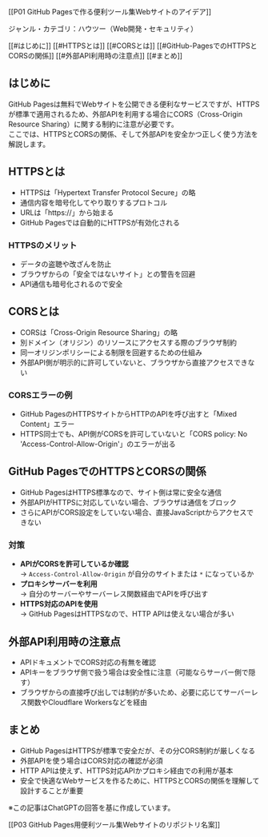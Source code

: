 
[[P01 GitHub Pagesで作る便利ツール集Webサイトのアイデア]]

ジャンル・カテゴリ：ハウツー（Web開発・セキュリティ）

[[#はじめに]]
[[#HTTPSとは]]
[[#CORSとは]]
[[#GitHub-PagesでのHTTPSとCORSの関係]]
[[#外部API利用時の注意点]]
[[#まとめ]]

## はじめに
GitHub Pagesは無料でWebサイトを公開できる便利なサービスですが、HTTPSが標準で適用されるため、外部APIを利用する場合にCORS（Cross-Origin Resource Sharing）に関する制約に注意が必要です。  
ここでは、HTTPSとCORSの関係、そして外部APIを安全かつ正しく使う方法を解説します。

## HTTPSとは
- HTTPSは「Hypertext Transfer Protocol Secure」の略
- 通信内容を暗号化してやり取りするプロトコル
- URLは「https://」から始まる
- GitHub Pagesでは自動的にHTTPSが有効化される

### HTTPSのメリット
- データの盗聴や改ざんを防止
- ブラウザからの「安全ではないサイト」との警告を回避
- API通信も暗号化されるので安全

## CORSとは
- CORSは「Cross-Origin Resource Sharing」の略
- 別ドメイン（オリジン）のリソースにアクセスする際のブラウザ制約
- 同一オリジンポリシーによる制限を回避するための仕組み
- 外部API側が明示的に許可していないと、ブラウザから直接アクセスできない

### CORSエラーの例
- GitHub PagesのHTTPSサイトからHTTPのAPIを呼び出すと「Mixed Content」エラー
- HTTPS同士でも、API側がCORSを許可していないと「CORS policy: No 'Access-Control-Allow-Origin'」のエラーが出る

## GitHub PagesでのHTTPSとCORSの関係
- GitHub PagesはHTTPS標準なので、サイト側は常に安全な通信
- 外部APIがHTTPSに対応していない場合、ブラウザは通信をブロック
- さらにAPIがCORS設定をしていない場合、直接JavaScriptからアクセスできない

### 対策
- **APIがCORSを許可しているか確認**  
  → `Access-Control-Allow-Origin` が自分のサイトまたは `*` になっているか
- **プロキシサーバーを利用**  
  → 自分のサーバーやサーバーレス関数経由でAPIを呼び出す
- **HTTPS対応のAPIを使用**  
  → GitHub PagesはHTTPSなので、HTTP APIは使えない場合が多い

## 外部API利用時の注意点
- APIドキュメントでCORS対応の有無を確認
- APIキーをブラウザ側で扱う場合は安全性に注意（可能ならサーバー側で隠す）
- ブラウザからの直接呼び出しでは制約が多いため、必要に応じてサーバーレス関数やCloudflare Workersなどを経由

## まとめ
- GitHub PagesはHTTPSが標準で安全だが、その分CORS制約が厳しくなる
- 外部APIを使う場合はCORS対応の確認が必須
- HTTP APIは使えず、HTTPS対応APIかプロキシ経由での利用が基本
- 安全で快適なWebサービスを作るために、HTTPSとCORSの関係を理解して設計することが重要

※この記事はChatGPTの回答を基に作成しています。


[[P03 GitHub Pages用便利ツール集Webサイトのリポジトリ名案]]